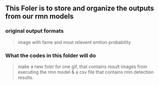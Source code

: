 ## This Foler is to store and organize the outputs from our rmn models
### original output formats
> image with fame and most relevent emtion probability
### What the codes in this folder will do
> make a new foler for one gif, that contains result images from executing the rmn model & a csv file that contains rmn detection results.